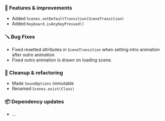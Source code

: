 ### 🚀 Features & improvements

- Added `Scenes.setDefaultTransition(SceneTransition)`
- Added `Keyboard.isAnyKeyPressed()`

### 🪛 Bug Fixes

- Fixed resetted attributes in `SceneTransition` when setting intro animation after outro animation
- Fixed outro animation is drawn on loading scene.

### 🧽 Cleanup & refactoring

- Made `SoundOptions` immutable
- Renamed `Scenes.exist(Class)`

### 📦 Dependency updates

- ...
